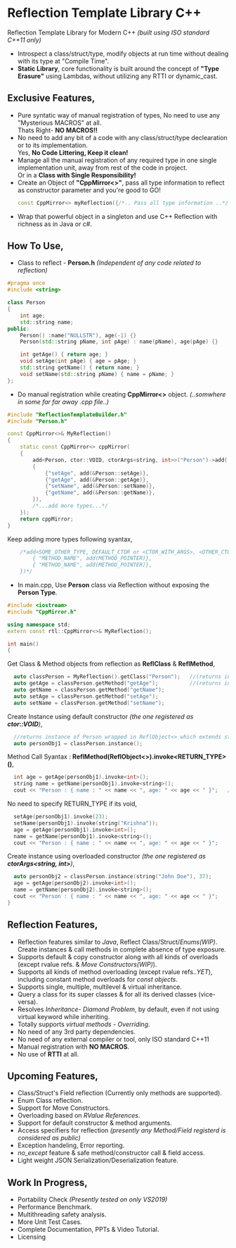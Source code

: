 # Reflection Template Library C++
Reflection Template Library for Modern C++ *(built using ISO standard C++11 only)*
- Introspect a class/struct/type, modify objects at run time without dealing with its type at "Compile Time".
- **Static Library**, core functionality is built around the concept of **"Type Erasure"** using Lambdas, without utilizing any RTTI or dynamic_cast.
## Exclusive Features,
- Pure syntatic way of manual registration of types, No need to use any "Mysterious MACROS" at all.</br>Thats Right- **NO MACROS!!**
- No need to add any bit of a code with any class/struct/type declearation or to its implementation.</br>Yes, **No Code Littering, Keep it clean!**
- Manage all the manual registration of any required type in one single implementation unit, away from rest of the code in project.</br>Or in a **Class with Single Responsibility!**
- Create an Object of **"CppMirror<>"**, pass all type information to reflect as constructor parameter and you're good to GO!
  ```c++
  const CppMirror<> myReflection({/*.. Pass all type information ..*/});
  ```
- Wrap that powerful object in a singleton and use C++ Reflection with richness as in Java or c#.

## How To Use,
- Class to reflect - **Person.h** *(Independent of any code related to reflection)*
```c++
#pragma once
#include <string>

class Person
{
    int age;
    std::string name;
public:
    Person() :name("NULLSTR"), age(-1) {}
    Person(std::string pName, int pAge) : name(pName), age(pAge) {}

    int getAge() { return age; }
    void setAge(int pAge) { age = pAge; }
    std::string getName() { return name; }
    void setName(std::string pName) { name = pName; }
};
```
- Do manual registration while creating **CppMirror<>** object.   *(..somwhere in some far far away .cpp file..)*
```c++
#include "ReflectionTemplateBuilder.h"
#include "Person.h"

const CppMirror<>& MyReflection() 
{
    static const CppMirror<> cppMirror(
    {
        add<Person, ctor::VOID, ctorArgs<string, int>>("Person")->add(
        {
            {"setAge", add(&Person::setAge)},
            {"getAge", add(&Person::getAge)},
            {"setName", add(&Person::setName)},
            {"getName", add(&Person::getName)},
        }),
        /*...add more types...*/
    });
    return cppMirror;
}
```
Keep adding more types following syantax,
```c++
    /*add<SOME_OTHER_TYPE, DEFAULT_CTOR or <CTOR_WITH_ARGS>, <OTHER_CTOR_OVERLOAD>...>("TYPE_NAME")->add({
        { "METHOD_NAME", add(METHOD_POINTER)},
        { "METHOD_NAME", add(METHOD_POINTER)},
    })*/
```
- In main.cpp, Use **Person** class via Reflection without exposing the **Person Type**.
```c++
#include <iostream>
#include "CppMirror.h"

using namespace std;
extern const rtl::CppMirror<>& MyReflection();

int main()
{
```
Get Class & Method objects from reflection as **ReflClass** & **ReflMethod**,
```c++
  auto classPerson = MyReflection().getClass("Person");   //(returns instance of ReflClass)
  auto getAge = classPerson.getMethod("getAge");          //(returns instance of ReflMethod)
  auto getName = classPerson.getMethod("getName");
  auto setAge = classPerson.getMethod("setAge");
  auto setName = classPerson.getMethod("setName");
```
Create Instance using default constructor *(the one registered as **ctor::VOID**)*,
```c++
  //returns instance of Person wrapped in ReflObject<> which extends std::unique_ptr<>
  auto personObj1 = classPerson.instance();
```
Method Call Syantax : **ReflMethod(ReflObject<>).invoke<RETURN_TYPE>()**,
```c++
  int age = getAge(personObj1).invoke<int>();
  string name = getName(personObj1).invoke<string>();
  cout << "Person : { name : " << name << ", age: " << age << " }";   //Outs- Person : { name : NULLSTR, age: -1 }
```
No need to specify RETURN_TYPE if its void,
```c++
  setAge(personObj1).invoke(23);
  setName(personObj1).invoke(string("Krishna"));
  age = getAge(personObj1).invoke<int>();
  name = getName(personObj1).invoke<string>();
  cout << "Person : { name : " << name << ", age: " << age << " }";     //Outs- Person : { name : Krishna, age: 23 }
```
Create instance using overloaded constructor *(the one registered as **ctorArgs<string, int>**)*,
```c++
  auto personObj2 = classPerson.instance(string("John Doe"), 37);
  age = getAge(personObj2).invoke<int>();
  name = getName(personObj2).invoke<string>();
  cout << "Person : { name : " << name << ", age: " << age << " }";     //Outs- Person : { name : John Doe, age: 37 }
}
```
## Reflection Features,
- Reflection features similar to *Java*, Reflect Class/Struct/*Enums(WIP)*. Create instances & call methods in complete absence of type exposure.
- Supports default & copy constructor along with all kinds of overloads (except rvalue refs. & *Move Constructors(WIP)*).
- Supports all kinds of method overloading (except rvalue refs..*YET*), including constant method overloads for *const objects*.
- Supports single, multiple, multilevel & virtual inheritance.
- Query a class for its super classes & for all its derived classes (vice-versa).
- Resolves *Inheritance- Diamond Problem*, by default, even if not using virtual keyword while inheriting.
- Totally supports *virtual methods - Overriding*.
- No need of any 3rd party dependencies.
- No need of any external compiler or tool, only ISO standard C++11
- Manual registration with **NO MACROS**.
- No use of **RTTI** at all.
## Upcoming Features,
- Class/Struct's Field reflection (Currently only methods are supported).
- Enum Class reflection.
- Support for Move Constructors.
- Overloading based on *RValue References*.
- Support for default constructor & method arguments.
- Access specifiers for reflection *(presently any Method/Field registerd is considered as public)*
- Exception handeling, Error reporting.
- *no_except* feature & safe method/constructor call & field access.
- Light weight JSON Serialization/Deserialization feature.
## Work In Progress,
- Portability Check *(Presently tested on only VS2019)*
- Performance Benchmark.
- Multithreading safety analysis.
- More Unit Test Cases.
- Complete Documentation, PPTs & Video Tutorial.
- Licensing
